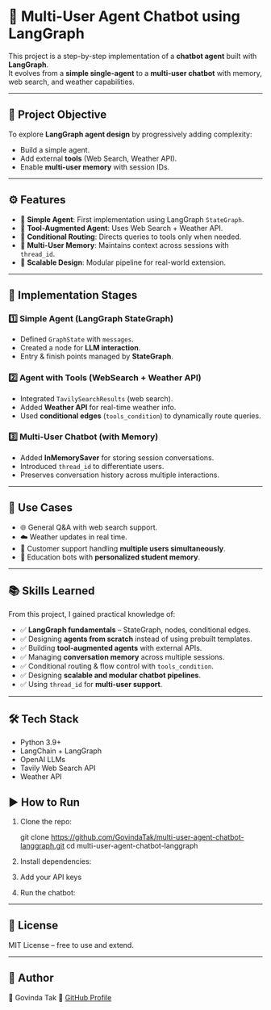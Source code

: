 # 🤖 Multi-User Agent Chatbot using LangGraph  

This project is a step-by-step implementation of a **chatbot agent** built with **LangGraph**.  
It evolves from a **simple single-agent** to a **multi-user chatbot** with memory, web search, and weather capabilities.  

---

## 🚀 Project Objective
To explore **LangGraph agent design** by progressively adding complexity:  
- Build a simple agent.  
- Add external **tools** (Web Search, Weather API).  
- Enable **multi-user memory** with session IDs.  

---

## ⚙️ Features
- 🔹 **Simple Agent**: First implementation using LangGraph `StateGraph`.  
- 🔹 **Tool-Augmented Agent**: Uses Web Search + Weather API.  
- 🔹 **Conditional Routing**: Directs queries to tools only when needed.  
- 🔹 **Multi-User Memory**: Maintains context across sessions with `thread_id`.  
- 🔹 **Scalable Design**: Modular pipeline for real-world extension.  

---

## 🧪 Implementation Stages  

### 1️⃣ Simple Agent (LangGraph StateGraph)  
- Defined `GraphState` with `messages`.  
- Created a node for **LLM interaction**.  
- Entry & finish points managed by **StateGraph**.  

### 2️⃣ Agent with Tools (WebSearch + Weather API)  
- Integrated `TavilySearchResults` (web search).  
- Added **Weather API** for real-time weather info.  
- Used **conditional edges** (`tools_condition`) to dynamically route queries.  

### 3️⃣ Multi-User Chatbot (with Memory)  
- Added **InMemorySaver** for storing session conversations.  
- Introduced `thread_id` to differentiate users.  
- Preserves conversation history across multiple interactions.  

---

## 🎯 Use Cases
- 🌐 General Q&A with web search support.  
- ☁️ Weather updates in real time.  
- 👥 Customer support handling **multiple users simultaneously**.  
- 🏫 Education bots with **personalized student memory**.  

---

## 📚 Skills Learned
From this project, I gained practical knowledge of:  

- ✅ **LangGraph fundamentals** – StateGraph, nodes, conditional edges.  
- ✅ Designing **agents from scratch** instead of using prebuilt templates.  
- ✅ Building **tool-augmented agents** with external APIs.  
- ✅ Managing **conversation memory** across multiple sessions.  
- ✅ Conditional routing & flow control with `tools_condition`.  
- ✅ Designing **scalable and modular chatbot pipelines**.  
- ✅ Using `thread_id` for **multi-user support**.  

---

## 🛠 Tech Stack
- Python 3.9+  
- LangChain + LangGraph  
- OpenAI LLMs  
- Tavily Web Search API  
- Weather API  



## ▶️ How to Run
1. Clone the repo:  
   
   git clone https://github.com/GovindaTak/multi-user-agent-chatbot-langgraph.git
   cd multi-user-agent-chatbot-langgraph


2. Install dependencies:

3. Add your API keys 
4. Run the chatbot:


---

## 📜 License

MIT License – free to use and extend.

---

## 🙌 Author

👤 Govinda Tak
🔗 [GitHub Profile](https://github.com/GovindaTak)


